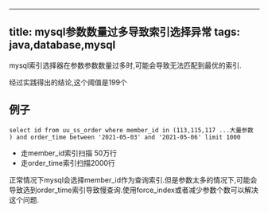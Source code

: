 
---
title: mysql参数数量过多导致索引选择异常
tags: java,database,mysql
---
mysql索引选择器在参数参数数量过多时,可能会导致无法匹配到最优的索引.

经过实践得出的结论,这个阈值是199个

## 例子
```
select id from uu_ss_order where member_id in (113,115,117 ...大量参数 ) and order_time between '2021-05-03' and '2021-05-06' limit 1000
```

* 走member_id索引扫描 50万行
* 走order_time索引扫描2000行

正常情况下mysql会选择member_id作为查询索引.但是参数太多的情况下,可能会导致选到order_time索引导致慢查询.使用force_index或者减少参数个数可以解决这个问题.
